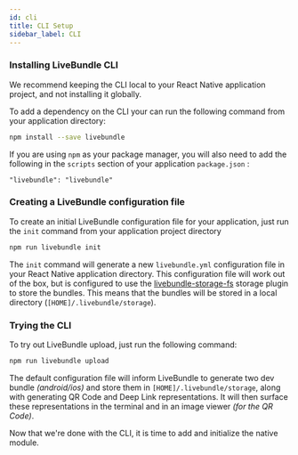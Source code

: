 ```yaml
---
id: cli
title: CLI Setup
sidebar_label: CLI
---
```


### Installing LiveBundle CLI

We recommend keeping the CLI local to your React Native application project, and not installing it globally.

To add a dependency on the CLI your can run the following command from your application directory:

```bash npm2yarn
npm install --save livebundle
```

If you are using `npm` as your package manager, you will also need to add the following in the `scripts` section of your application `package.json` :

```
"livebundle": "livebundle"
```

### Creating a LiveBundle configuration file

To create an initial LiveBundle configuration file for your application, just run the `init` command from your application project directory

```bash npm2yarn
npm run livebundle init
```

The `init` command will generate a new `livebundle.yml` configuration file in your React Native application directory.
This configuration file will work out of the box, but is configured to use the [livebundle-storage-fs](https://github.com/electrode-io/livebundle/tree/master/packages/livebundle-storage-fs) storage plugin to store the bundles. This means that the bundles will be stored in a local directory (`[HOME]/.livebundle/storage`).<br/>

### Trying the CLI

To try out LiveBundle upload, just run the following command:

```bash npm2yarn
npm run livebundle upload
```

The default configuration file will inform LiveBundle to generate two dev bundle *(android/ios)* and store them in `[HOME]/.livebundle/storage`, along with generating QR Code and Deep Link representations. It will then surface these representations in the terminal and in an image viewer _(for the QR Code)_.

Now that we're done with the CLI, it is time to add and initialize the native module.
